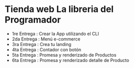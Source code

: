 # Tienda web La libreria del Programador
- 1re Entrega : Crear la App utilizando el CLI
- 2da Entrega : Menú e-commerce
- 3ra Entrega : Crea tu landing
- 4ta Entrega : Contador con botón
- 5ta Entrega : Promesa y renderizado de Productos
- 6ta Entrega : Promesa y renderizado detalle de Producto